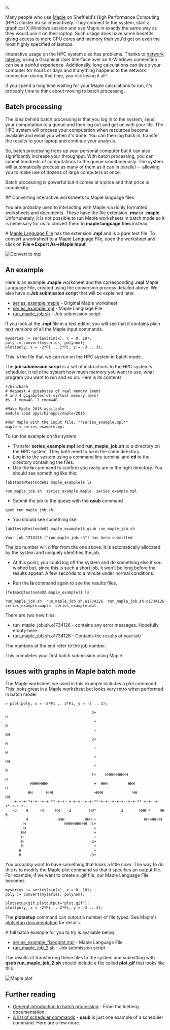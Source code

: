 ls
<!--
.. title: High Performance Computing with Maple
.. author: Mike Croucher
.. slug: HPC-Maple
.. date: 2016-05-26 12:40:19 UTC+01:00
.. tags:
.. category:
.. link:
.. description:
.. type: text
-->

Many people who use [Maple](http://www.maplesoft.com/) on Sheffield's High Performance Computing (HPC) cluster do so interactively. They connect to the system, start a graphical X-Windows session and use Maple in exactly the same way as they would use it on their laptop. Such usage does have some benefits: giving access to more CPU cores and memory than you'd get on even the most highly specified of laptops.

Interactive usage on the HPC system also has problems. Thanks to [network latency](https://en.wikipedia.org/wiki/Latency_(engineering)), using a Graphical User Interface over an X-Windows connection can be a painful experience. Additionally, long calculations can tie up your computer for hours or days and if anything happens to the network connection during that time, you risk losing it all!

If you spend a long time waiting for your Maple calculations to run, it's probably time to think about moving to batch processing.

## Batch processing

The idea behind batch processing is that you log in to the system, send your computation to a queue and then log out and get on with your life. The HPC system will process your computation when resources become available and email you when it's done. You can then log back in, transfer the results to your laptop and continue your analysis.

So, batch processing frees up your personal computer but it can also significantly increase your throughput. With batch processing, you can submit hundreds of computations to the queue simultaneously.  The system will automatically process as many of them as it can in parallel -- allowing you to make use of dozens of large computers at once.

Batch processing is powerful but it comes at a price and that price is complexity.

## Converting interactive worksheets to Maple language files

You are probably used to interacting with Maple via richly formatted worksheets and documents. These have the file extension **.mw** or **.maple**. Unfortunately, it is not possible to run Maple worksheets in batch mode so it is necessary for us to convert them to **maple language files** instead.

A [Maple Language File](http://www.maplesoft.com/support/help/maple/view.aspx?path=Formats%2FMPL) has the extension **.mpl** and is a pure text file. To convert a worksheet to a Maple Language File, open the worksheet and click on  **File->Export As->Maple Input**

![Convert to mpl](/images/convert_to_mpl.png)

## An example

Here is an example **.maple** worksheet and the corresponding **.mpl** Maple Language File, created using the conversion process detailed above. We also have a **Job submission script** that will be explained later.

* [series_example.maple](/maple/hpc1/series_example.maple) - Original Maple worksheet
* [series_example.mpl](/maple/hpc1/series_example.mpl) - Maple Language File
* [run_maple_job.sh](/maple/hpc1/run_maple_job.sh) - Job submission script

If you look at the **.mpl** file in a text editor, you will see that it contains plain text versions of all the Maple input commands.
```
myseries := series(sin(x), x = 0, 10);
poly := convert(myseries, polynom);
plot(poly, x = -2*Pi .. 2*Pi, y = -3 .. 3);
```

This is the file that we can run on the HPC system in batch mode.

The **job submission script** is a set of instructions to the HPC system's scheduler. It tells the system how much memory you want to use, what program you want to run and so on.  Here is its contents

```
!/bin/bash
# Request 4 gigabytes of real memory (mem)
# and 4 gigabytes of virtual memory (mem)
#$ -l mem=4G -l rmem=4G

#Make Maple 2015 available
module load apps/binapps/maple/2015

#Run Maple with the input file, **series_example.mpl**
maple < series_example.mpl
```

To run the example on the system:

* Transfer **series_example.mpl** and **run_maple_job.sh** to a directory on the HPC system. They both need to be in the same directory.
* Log in to the system using a command line terminal and **cd** to the directory containing the files.
* Use the **ls** command to confirm you really are in the right directory. You should see something like this:
```
[ab1test@testnode02 maple_example]$ ls

run_maple_job.sh  series_example.maple  series_example.mpl
```
* Submit the job to the queue with the **qsub** command
```
qsub run_maple_job.sh
```

* You should see something like
```
[ab1test@testnode02 maple_example]$ qsub run_maple_job.sh

Your job 1734126 ("run_maple_job.sh") has been submitted
```

The job number will differ from the one above. It is automatically allocated by the system and uniquely identifies the job.

* At this point, you could log off the system and do something else if you wished but, since this is such a short job, it won't be long before the results appear. A few seconds to a minute under normal conditions.

* Run the **ls** command again to see the results files.

```
[fe1mpc@testnode02 maple_example]$ ls

run_maple_job.sh  run_maple_job.sh.e1734126  run_maple_job.sh.o1734126  series_example.maple  series_example.mpl
```

There are two new files:

* run_maple_job.sh.e1734126 - contains any error messages. Hopefully empty here
* run_maple_job.sh.o1734126 - Contains the results of your job

The numbers at the end refer to the job number.

This completes your first batch submission using Maple.

## Issues with graphs in Maple batch mode

The Maple worksheet we used in this example includes a plot command. This looks great in a Maple worksheet but looks very retro when performed in batch mode!

```
> plot(poly, x = -2*Pi .. 2*Pi, y = -3 .. 3);

                                      3+                                 H     
                                       +                                 H     
                                       +                                HH     
                                      2+                                H      
                                       +                                H      
                                       +                               HH      
                                       +                               H       
                                      1+    HHHHHHHHHH                 H       
           HHHHHHHH                    +  HHH         HHH             H        
          HH      HHH                  +HHH             HH           HH        
  --+-+-+-*+-+--+-+-**-+-+--+-+-+--+-+-**-+-+--+-+-+--+-+-**-+-+--+-+*-+-+-+--
   -6    H     -4     HH   -2        H0*           2       HHH 4    HH     6   
         H             HHH         HHH +                     HHHHHHHH          
        H                 HHHHHHHHHH -1+                                       
        H                              +                                       
       HH                              +                                       
       H                               +                                       
       H                             -2+                                       
       H                               +                                       
      H                                +                                       
      H                              -3+                                       

```

You probably want to have something that looks a little nicer. The way to do this is to modify the Maple plot command so that it specifies an output file. For example, if we want to create a .gif file, our Maple Language File becomes

```
myseries := series(sin(x), x = 0, 10);
poly := convert(myseries, polynom);

plotsetup(gif,plotoutput="plot.gif"):
plot(poly, x = -2*Pi .. 2*Pi, y = -3 .. 3);
```

The **plotsetup** command can output a number of file types.  See Maple's [plotsetup documentation](http://www.maplesoft.com/support/help/maple/view.aspx?path=plotsetup) for details.

A full batch example for you to try is available below

* [series_example_fixedplot.mpl](/maple/hpc2/series_example_fixedplot.mpl) - Maple Language File
* [run_maple_job_2.sh](/maple/hpc2/run_maple_job_2.sh) - Job submission script

The results of transferring these files to the system and submitting with **qsub run_maple_job_2.sh** should include a file called **plot.gif** that looks like this

![Maple plot](/maple/hpc2/plot.gif)

## Further reading

* [General introduction to batch processing](http://docs.iceberg.shef.ac.uk/en/latest/using-iceberg/sge.html) - From the Iceberg documentation
* [A list of scheduler commands](http://docs.iceberg.shef.ac.uk/en/latest/software/scheduler/index.html) - **qsub** is just one example of a scheduler command. Here are a few more.

